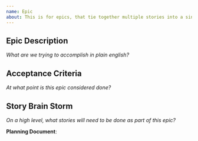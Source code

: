 ```yaml
---
name: Epic
about: This is for epics, that tie together multiple stories into a single feature, or feature set.
---
```


## Epic Description
*What are we trying to accomplish in plain english?*

## Acceptance Criteria
*At what point is this epic considered *done*?*

## Story Brain Storm
*On a high level, what stories will need to be done as part of this epic?*

**Planning Document**: 
